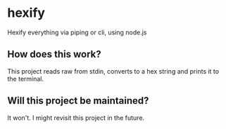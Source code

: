 # hexify
Hexify everything via piping or cli, using node.js

## How does this work?
This project reads raw from stdin, converts to a hex string and prints it to the terminal.

## Will this project be maintained?
It won't. I might revisit this project in the future.
